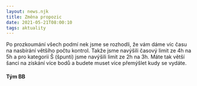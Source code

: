 ```yaml
---
layout: news.njk
title: Změna propozic
date: 2021-05-21T08:00:10
tags: aktuality
---
```


Po prozkoumání všech podmí nek jsme se rozhodli, že vám dáme víc času na nasbírání většího počtu kontrol. Takže jsme navýšili časový limit ze 4h na 5h a pro kategorii Š (špunti) jsme navýšili limit ze 2h na 3h. Máte tak větší šanci na získání více bodů a budete muset více přemýšlet kudy se vydáte.

<h4>Tým BB</h4>